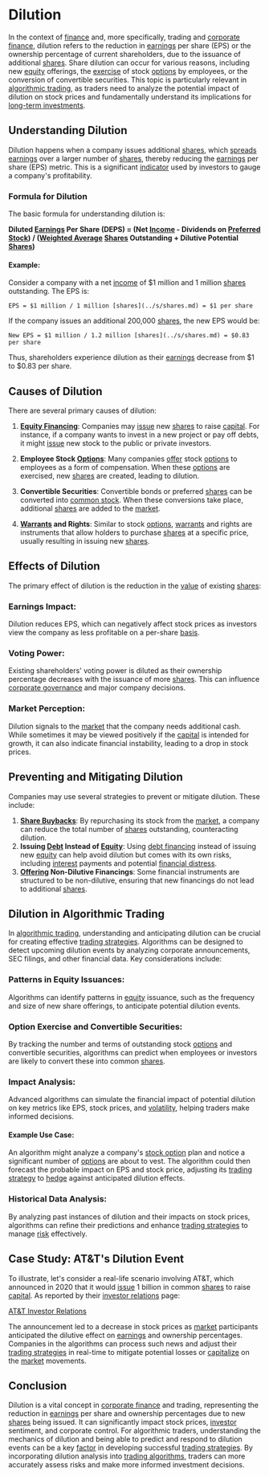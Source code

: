 # Dilution

In the context of [finance](../f/finance.md) and, more specifically, trading and [corporate finance](../c/corporate_finance.md), dilution refers to the reduction in [earnings](../e/earnings.md) per share (EPS) or the ownership percentage of current shareholders, due to the issuance of additional [shares](../s/shares.md). Share dilution can occur for various reasons, including new [equity](../e/equity.md) offerings, the [exercise](../e/exercise.md) of stock [options](../o/options.md) by employees, or the conversion of convertible securities. This topic is particularly relevant in [algorithmic trading](../a/accountability.md), as traders need to analyze the potential impact of dilution on stock prices and fundamentally understand its implications for [long-term investments](../l/long-term_investments.md).

## Understanding Dilution

Dilution happens when a company issues additional [shares](../s/shares.md), which [spreads](../s/spreads.md) [earnings](../e/earnings.md) over a larger number of [shares](../s/shares.md), thereby reducing the [earnings](../e/earnings.md) per share (EPS) metric. This is a significant [indicator](../i/indicator.md) used by investors to gauge a company's profitability.

### Formula for Dilution

The basic formula for understanding dilution is:

**Diluted [Earnings](../e/earnings.md) Per Share (DEPS) = (Net [Income](../i/income.md) - Dividends on [Preferred Stock](../p/preferred_stock.md)) / ([Weighted Average](../w/weighted_average.md) [Shares](../s/shares.md) Outstanding + Dilutive Potential [Shares](../s/shares.md))**

#### Example:
Consider a company with a net [income](../i/income.md) of $1 million and 1 million [shares](../s/shares.md) outstanding. The EPS is: 

    EPS = $1 million / 1 million [shares](../s/shares.md) = $1 per share

If the company issues an additional 200,000 [shares](../s/shares.md), the new EPS would be:

    New EPS = $1 million / 1.2 million [shares](../s/shares.md) = $0.83 per share

Thus, shareholders experience dilution as their [earnings](../e/earnings.md) decrease from $1 to $0.83 per share.

## Causes of Dilution

There are several primary causes of dilution:

1. **[Equity Financing](../e/equity_financing.md)**: Companies may [issue](../i/issue.md) new [shares](../s/shares.md) to raise [capital](../c/capital.md). For instance, if a company wants to invest in a new project or pay off debts, it might [issue](../i/issue.md) new stock to the public or private investors.

2. **Employee Stock [Options](../o/options.md)**: Many companies [offer](../o/offer.md) stock [options](../o/options.md) to employees as a form of compensation. When these [options](../o/options.md) are exercised, new [shares](../s/shares.md) are created, leading to dilution.

3. **Convertible Securities**: Convertible bonds or preferred [shares](../s/shares.md) can be converted into [common stock](../c/common_stock.md). When these conversions take place, additional [shares](../s/shares.md) are added to the [market](../m/market.md).

4. **[Warrants](../w/warrants_in_trading.md) and Rights**: Similar to stock [options](../o/options.md), [warrants](../w/warrants_in_trading.md) and rights are instruments that allow holders to purchase [shares](../s/shares.md) at a specific price, usually resulting in issuing new [shares](../s/shares.md).

## Effects of Dilution

The primary effect of dilution is the reduction in the [value](../v/value.md) of existing [shares](../s/shares.md):

### **Earnings Impact**: 
Dilution reduces EPS, which can negatively affect stock prices as investors view the company as less profitable on a per-share [basis](../b/basis.md).

### **Voting Power**:
Existing shareholders' voting power is diluted as their ownership percentage decreases with the issuance of more [shares](../s/shares.md). This can influence [corporate governance](../c/corporate_governance.md) and major company decisions.

### **Market Perception**: 
Dilution signals to the [market](../m/market.md) that the company needs additional cash. While sometimes it may be viewed positively if the [capital](../c/capital.md) is intended for growth, it can also indicate financial instability, leading to a drop in stock prices.

## Preventing and Mitigating Dilution

Companies may use several strategies to prevent or mitigate dilution. These include:

1. **[Share Buybacks](../s/share_buybacks.md)**: By repurchasing its stock from the [market](../m/market.md), a company can reduce the total number of [shares](../s/shares.md) outstanding, counteracting dilution.
2. **Issuing [Debt](../d/debt.md) Instead of [Equity](../e/equity.md)**: Using [debt financing](../d/debt_financing.md) instead of issuing new [equity](../e/equity.md) can help avoid dilution but comes with its own risks, including [interest](../i/interest.md) payments and potential [financial distress](../f/financial_distress.md).
3. **[Offering](../o/offering.md) Non-Dilutive Financings**: Some financial instruments are structured to be non-dilutive, ensuring that new financings do not lead to additional [shares](../s/shares.md).

## Dilution in Algorithmic Trading

In [algorithmic trading](../a/accountability.md), understanding and anticipating dilution can be crucial for creating effective [trading strategies](../t/trading_strategies.md). Algorithms can be designed to detect upcoming dilution events by analyzing corporate announcements, SEC filings, and other financial data. Key considerations include:

### **Patterns in Equity Issuances**:
Algorithms can identify patterns in [equity](../e/equity.md) issuance, such as the frequency and size of new share offerings, to anticipate potential dilution events.

### **Option Exercise and Convertible Securities**:
By tracking the number and terms of outstanding stock [options](../o/options.md) and convertible securities, algorithms can predict when employees or investors are likely to convert these into common [shares](../s/shares.md).

### **Impact Analysis**:
Advanced algorithms can simulate the financial impact of potential dilution on key metrics like EPS, stock prices, and [volatility](../v/volatility.md), helping traders make informed decisions.

#### Example Use Case:
An algorithm might analyze a company's [stock option](../s/stock_option.md) plan and notice a significant number of [options](../o/options.md) are about to vest. The algorithm could then forecast the probable impact on EPS and stock price, adjusting its [trading strategy](../t/trading_strategy.md) to [hedge](../h/hedge.md) against anticipated dilution effects.

### **Historical Data Analysis**:
By analyzing past instances of dilution and their impacts on stock prices, algorithms can refine their predictions and enhance [trading strategies](../t/trading_strategies.md) to manage [risk](../r/risk.md) effectively.

## Case Study: AT&T's Dilution Event

To illustrate, let's consider a real-life scenario involving AT&T, which announced in 2020 that it would [issue](../i/issue.md) 1 billion in common [shares](../s/shares.md) to raise [capital](../c/capital.md). As reported by their [investor relations](../i/investor_relations.md) page:

[AT&T Investor Relations](https://investors.att.com/)

The announcement led to a decrease in stock prices as [market](../m/market.md) participants anticipated the dilutive effect on [earnings](../e/earnings.md) and ownership percentages. Companies in the algorithms can process such news and adjust their [trading strategies](../t/trading_strategies.md) in real-time to mitigate potential losses or [capitalize](../c/capitalize.md) on the [market](../m/market.md) movements.

## Conclusion

Dilution is a vital concept in [corporate finance](../c/corporate_finance.md) and trading, representing the reduction in [earnings](../e/earnings.md) per share and ownership percentages due to new [shares](../s/shares.md) being issued. It can significantly impact stock prices, [investor](../i/investor.md) sentiment, and corporate control. For algorithmic traders, understanding the mechanics of dilution and being able to predict and respond to dilution events can be a key [factor](../f/factor.md) in developing successful [trading strategies](../t/trading_strategies.md). By incorporating dilution analysis into [trading algorithms](../t/trading_algorithms.md), traders can more accurately assess risks and make more informed investment decisions.